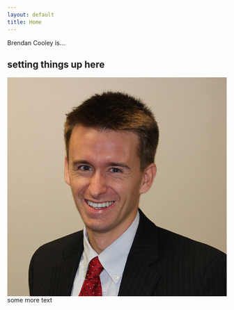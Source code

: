 ```yaml
---
layout: default
title: Home
---
```


Brendan Cooley is...

## setting things up here
<img align="right" src="public/bc.jpg">

some more text